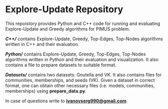 Explore-Update Repository
===================

This repoistory provides Python and C++ code for running and evaluating Explore-Update and Greedy algorithms for PIMUS problem. 

***C++/*** contains Explore-Update, Greedy, Top-Edges, Top-Nodes algorithms written in C++ and their evaluation. 

***Python/*** contains Explore-Update, Greedy, Top-Edges, Top-Nodes algorithms written in Python and their evaluation and visualization. It also contains a file to prepare datasets to suitable format.

***Datasets/*** contains two datasets: Gnutella and VK. It also contains files for communities, memberships, and seeds (VK). Given a dataset in correct format, one can obtain other necessary files (i.e. models, communities, memberships) using **prepare_data.py**. 

In case of questions write to **ivanovserg990@gmail.com**.